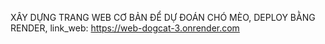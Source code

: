 XÂY DỰNG TRANG WEB CƠ BẢN ĐỂ DỰ ĐOÁN CHÓ MÈO, DEPLOY BẰNG RENDER, link_web: https://web-dogcat-3.onrender.com
